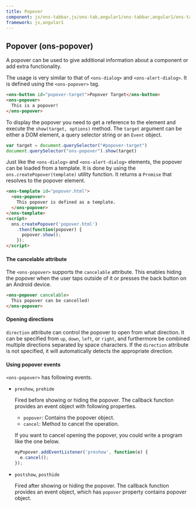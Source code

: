 ```yaml
---
title: Popover
component: js/ons-tabbar,js/ons-tab,angular1/ons-tabbar,angular1/ons-tab
framework: js,angular1
---
```


## Popover (ons-popover)

A popover can be used to give additional information about a component or add extra functionality.

The usage is very similar to that of `<ons-dialog>` and `<ons-alert-dialog>`. It is defined using the `<ons-popover>` tag.

``` html
<ons-button id="popover-target">Popover Target</ons-button>
<ons-popover>
  This is a popover!
</ons-popover>
```

To display the popover you need to get a reference to the element and execute the `show(target, options)` method. The `target` argument can be either a DOM element, a query selector string or an `Event` object.

``` javascript
var target = document.querySelector("#popover-target")
document.querySelector("ons-popover").show(target)
```

Just like the `<ons-dialog>` and `<ons-alert-dialog>` elements, the popover can be loaded from a template. It is done by using the `ons.createPopover(template)` utility function. It returns a `Promise` that resolves to the popover element.

``` html
<ons-template id="popover.html">
  <ons-popover>
    This popover is defined as a template.
  </ons-popover>
</ons-template>
<script>
  ons.createPopover('popover.html')
    .then(function(popover) {
      popover.show();
    });
</script>
```

#### The cancelable attribute

The `<ons-popover>` supports the `cancelable` attribute. This enables hiding the popover when the user taps outside of it or presses the back button on an Android device.

``` html
<ons-popover cancelable>
  This popover can be cancelled!
</ons-popover>
```

#### Opening directions

`direction` attribute can control the popover to open from what direction. It can be specified from `up`, `down`, `left`, or `right`, and furthermore be combined multiple directions separated by space characters. If the `direction` attribute is not specified, it will automatically detects the appropriate direction.

#### Using popover events

`<ons-popover>` has following events.

- `preshow`, `prehide`

  Fired before showing or hiding the popover. The callback function provides an event object with following properties.

  - `popover`: Contains the popover object.
  - `cancel`: Method to cancel the operation.

  If you want to cancel opening the popover, you could write a program like the one below.

  ```javascript
  myPopover.addEventListener('preshow', function(e) {
    e.cancel();
  });
  ```

- `postshow`, `posthide`

  Fired after showing or hiding the popover. The callback function provides an event object, which has `popover` property contains popover object.

